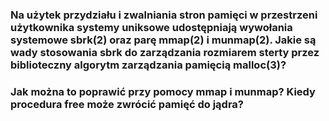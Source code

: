 ### Na użytek przydziału i zwalniania stron pamięci w przestrzeni użytkownika systemy uniksowe udostępniają wywołania systemowe sbrk(2) oraz parę mmap(2) i munmap(2). Jakie są wady stosowania sbrk do zarządzania rozmiarem sterty przez biblioteczny algorytm zarządzania pamięcią malloc(3)?


### Jak można to poprawić przy pomocy mmap i munmap? Kiedy procedura free może zwrócić pamięć do jądra?